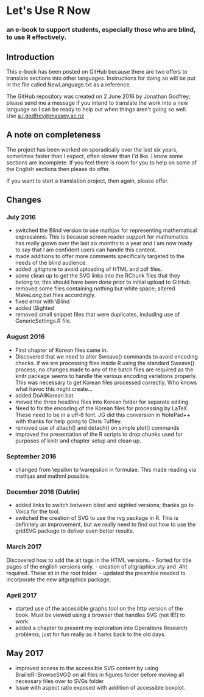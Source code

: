 # Let's Use R Now
### an e-book to support students, especially those who are blind, to use R effectively.


## Introduction 
This e-book has been posted on GitHub because there are two offers to translate sections into other languages. Instructions for doing so will be put in the file called NewLanguage.txt as a reference.

The GitHub repository was created on 2 June 2016 by Jonathan Godfrey; please send me a message if you intend to translate the work into a new language so I can be ready to help out when things aren't going so well. Use a.j.godfrey@massey.ac.nz 

## A note on completeness

The project has been worked on sporadically over the last six years, sometimes faster than I expect, often slower than I'd like. I know some sections are incomplete. If you feel there is room for you to help on some of the English sections then please do offer.

If you want to start a translation project, then again, please offer.



## Changes

### July 2016

- switched the Blind version to use mathjax for representing mathematical expressions. This is because screen reader support for mathematics has really grown over the last six months to a year and I am now ready to say that I am confident users can handle this content.
- made additions to offer more comments specifically targeted to the needs of the blind audience.
- added .gitignore to avoid uploading of HTML and pdf files.
- some clean up to get the SVG links into the RChunk files that they belong to; this should have been done prior to initial upload to GitHub.
- removed some files containing nothing but white space; altered Make*Lang*.bat files accordingly.
- fixed error with \Blind
- added \Sighted
- removed small snippet files that were duplicates, including use of GenericSettings.R file. 


### August 2016
- First chapter of Korean files came in.
- Discovered that we need to alter Sweave() commands to avoid encoding checks.  if we are processing files inside R using the standard Sweave() process; no changes made to any of the batch files are required as the knitr package seems to handle the various encoding variations properly. This was necessary to get Korean files processed correctly. Who knows what havoc this might create...
- added DoAllKorean.bat
- moved the three headline files into Korean folder for separate editing. 
- Need to fix the encoding of the Korean files for processing by LaTeX. These need to be in a utf-8 font. JG did this conversion in NotePad++ with thanks for help going to Chris Tuffley.
- removed use of attach() and detach() on simple plot() commands
- improved the presentation of the R scripts to drop chunks used for purposes of knitr and chapter setup and clean up.

### September 2016

- changed from \epsilon to \varepsilon in formulae. This made reading via mathjax and mathml possible.

### December 2016 (Dublin)

- added links to switch between blind and sighted versions; thanks go to Voica for the tool.
- switched the creation of SVG to use the rvg package in R. This is definitely an improvement, but we really need to find out how to use the gridSVG package to deliver even better results.


### March 2017

Discovered how to add the alt tags in the HTML versions. 
    - Sorted for title pages of the english versions only.
    - creation of altgraphicx.sty and .4ht required. These sit in the root folder.
    - updated the preamble needed to incorporate the new altgraphicx package.

### April 2017

- started use of the accessible graphs tool on the http version of the book. Must be viewed using a browser that handles SVG (not IE!) to work.
- added a chapter to present my exploration into Operations Research problems; just for fun really as it harks back to the old days.

## May 2017

- improved access to the accessible SVG content by using BrailleR::BrowseSVG() on all files in figures folder before moving all necessary files over to SVGs folder
- Issue with aspect ratio exposed with addition of accessible boxplot.
